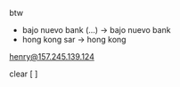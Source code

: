 btw
- bajo nuevo bank (...) -> bajo nuevo bank
- hong kong sar -> hong kong


henry@157.245.139.124

clear ‏‏‎[‏‏‎ ‎]
